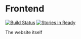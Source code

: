 Frontend
=====
[![Build Status](https://travis-ci.org/GUI2BCD/Frontend.png?branch=master)](https://travis-ci.org/GUI2BCD/Frontend)
[![Stories in Ready](https://badge.waffle.io/GUI2BCD/Frontend.png?label=ready)](https://waffle.io/GUI2BCD/Frontend)

The website itself
